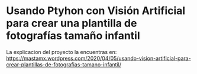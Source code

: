 # Usando Ptyhon con Visión Artificial para crear una plantilla de fotografías tamaño infantil

La explicacion del proyecto la encuentras en:
https://mastamx.wordpress.com/2020/04/05/usando-vision-artificial-para-crear-plantillas-de-fotografias-tamano-infantil/
